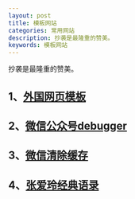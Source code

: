 ```yaml
---
layout: post
title: 模板网站
categories: 常用网站
description: 抄袭是最隆重的赞美。
keywords: 模板网站
---
```


抄袭是最隆重的赞美。

## 1、[外国网页模板](https://colorlib.com/wp/free-html5-contact-form-templates/)
## 2、[微信公众号debugger](https://mp.weixin.qq.com/debug/cgi-bin/sandboxinfo?action=showinfo&t=sandboxndex)
## 3、[微信清除缓存](debugx5.qq.com)
## 4、[张爱玲经典语录](https://www.juzimi.com/writer/%E5%BC%A0%E7%88%B1%E7%8E%B2?page=1)